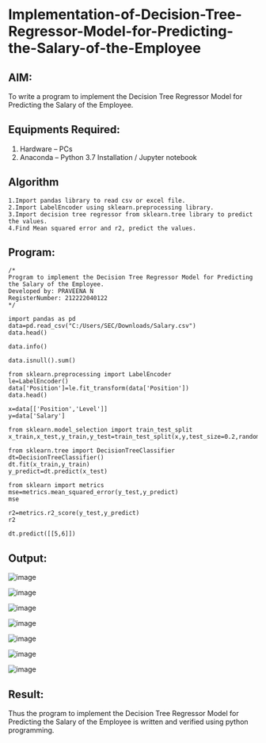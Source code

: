# Implementation-of-Decision-Tree-Regressor-Model-for-Predicting-the-Salary-of-the-Employee

## AIM:
To write a program to implement the Decision Tree Regressor Model for Predicting the Salary of the Employee.

## Equipments Required:
1. Hardware – PCs
2. Anaconda – Python 3.7 Installation / Jupyter notebook

## Algorithm
```
1.Import pandas library to read csv or excel file.
2.Import LabelEncoder using sklearn.preprocessing library.
3.Import decision tree regressor from sklearn.tree library to predict the values.
4.Find Mean squared error and r2, predict the values.
```

## Program:
```
/*
Program to implement the Decision Tree Regressor Model for Predicting the Salary of the Employee.
Developed by: PRAVEENA N 
RegisterNumber: 212222040122  
*/
```
```
import pandas as pd
data=pd.read_csv("C:/Users/SEC/Downloads/Salary.csv")
data.head()
```
```
data.info()
```
```
data.isnull().sum()
```
```
from sklearn.preprocessing import LabelEncoder
le=LabelEncoder()
data['Position']=le.fit_transform(data['Position'])
data.head()
```
```
x=data[['Position','Level']]
y=data['Salary']
```
```
from sklearn.model_selection import train_test_split
x_train,x_test,y_train,y_test=train_test_split(x,y,test_size=0.2,random_state=2)
```
```
from sklearn.tree import DecisionTreeClassifier
dt=DecisionTreeClassifier()
dt.fit(x_train,y_train)
y_predict=dt.predict(x_test)
```
```
from sklearn import metrics
mse=metrics.mean_squared_error(y_test,y_predict)
mse
```
```
r2=metrics.r2_score(y_test,y_predict)
r2
```
```
dt.predict([[5,6]])
```
## Output:
![image](https://github.com/Praveenanagaraji22/Implementation-of-Decision-Tree-Regressor-Model-for-Predicting-the-Salary-of-the-Employee/assets/119393514/6e0d759d-64ed-40a1-905c-845345b7c61c)

![image](https://github.com/Praveenanagaraji22/Implementation-of-Decision-Tree-Regressor-Model-for-Predicting-the-Salary-of-the-Employee/assets/119393514/c9415381-21d8-4da2-8ca4-269cffa39cf7)

![image](https://github.com/Praveenanagaraji22/Implementation-of-Decision-Tree-Regressor-Model-for-Predicting-the-Salary-of-the-Employee/assets/119393514/764ad874-8dad-4775-8d19-a3474d5f2eb1)

![image](https://github.com/Praveenanagaraji22/Implementation-of-Decision-Tree-Regressor-Model-for-Predicting-the-Salary-of-the-Employee/assets/119393514/f7ee7fff-b7fc-44cb-8f1d-6afd14e73b9c)

![image](https://github.com/Praveenanagaraji22/Implementation-of-Decision-Tree-Regressor-Model-for-Predicting-the-Salary-of-the-Employee/assets/119393514/8cfe80a9-39e4-45e7-8c03-7744eb955fac)

![image](https://github.com/Praveenanagaraji22/Implementation-of-Decision-Tree-Regressor-Model-for-Predicting-the-Salary-of-the-Employee/assets/119393514/4492800a-1d04-40dc-a6e9-69bd06c63792)

![image](https://github.com/Praveenanagaraji22/Implementation-of-Decision-Tree-Regressor-Model-for-Predicting-the-Salary-of-the-Employee/assets/119393514/37583872-8b20-48fc-b3a7-3abf5caef90c)

## Result:
Thus the program to implement the Decision Tree Regressor Model for Predicting the Salary of the Employee is written and verified using python programming.
